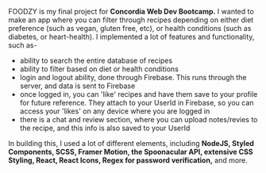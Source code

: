 FOODZY is my final project for <b>Concordia Web Dev Bootcamp.</b> I wanted to make an app where you can filter through recipes depending on either diet preference (such as vegan, gluten free, etc), or health conditions (such as diabetes, or heart-health). I implemented a lot of features and functionality, such as-

- ability to search the entire database of recipes
- ability to filter based on diet or health conditions
- login and logout ability, done through Firebase. This runs through the server, and data is sent to Firebase
- once logged in, you can 'like' recipes and have them save to your profile for future reference. They attach to your UserId in Firebase, so you can access your 'likes' on any device where you are logged in
- there is a chat and review section, where you can upload notes/revies to the recipe, and this info is also saved to your UserId

In building this, I used a lot of different elements, including <b>NodeJS, Styled Components, SCSS, Framer Motion, the Spoonacular API, extensive CSS Styling, React, React Icons, Regex for password verification,</b> and more.
